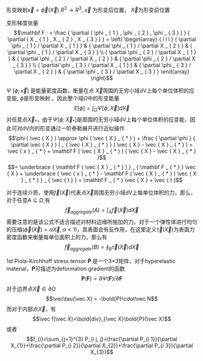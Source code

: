 形变映射$\vec x = \vec\phi(\vec X)$  $R^{3}\rightarrow R^{3}$, $\vec x$ 为形变后位置， $\vec X$为形变前位置

变形梯度张量
$$\mathbf F : = \frac { \partial ( \phi _ { 1 } , \phi _ { 2 } , \phi _ { 3 } ) } { \partial ( X _ { 1 } , X _ { 2 } , X _ { 3 } ) } = \left( \begin{array} { l l l } { \partial \phi _ { 1 } / \partial X _ { 1 } } & { \partial \phi _ { 1 } / \partial X _ { 2 } } & { \partial \phi _ { 1 } / \partial X _ { 3 } } \\ { \partial \phi _ { 2 } / \partial X _ { 1 } } & { \partial \phi _ { 2 } / \partial X _ { 2 } } & { \partial \phi _ { 2 } / \partial X _ { 3 } } \\ { \partial \phi _ { 3 } / \partial X _ { 1 } } & { \partial \phi _ { 3 } / \partial X _ { 2 } } & { \partial \phi _ { 3 } / \partial X _ { 3 } } \end{array} \right)$$

$\Psi$ $[\phi; \vec x]$ 是能量密度函数，衡量在点 $\vec X$周围的无穷小域dV上每个单位体积的应变能, $\phi$是形变映射 。因此整个域$\Omega$中的形变能量
$$E[\phi] = \int_\Omega \Psi[\phi; \vec X]d\vec X$$
对任意点$\vec X_*$，由于$\Psi[\phi; \vec X_*]$是周围的无穷小域dV上每个单位体积的应变能，因此可对dV内的形变通过一阶泰勒展开进行近似操作
$$\phi ( \vec { X } ) \approx \phi ( \vec { X } _ { * } ) + \frac { \partial \phi } { \partial \vec { X } } | _ { \vec { X } _ { * } } ( \vec { X } - \vec { X } _ { * } ) = \vec { x } _ { * } + \mathbf F ( \vec { X } _ { * } ) ( \vec { X } - \vec { X } _ { * } )$$
$$= \underbrace { \mathbf F ( \vec { X } _ { * } ) } _ { \mathbf F _ { * } } \vec { X } + \underbrace { \vec { x } _ { * } - \mathbf F ( \vec { X } _ { * } ) \vec { X } _ { * } } _ { \vec { t } } = \mathbf F _ { * } \vec { X } + \vec { t }$$

对于连续介质，使用$\vec f(\vec X)$代表点$\vec X$周围无穷小域dV上每单位体积的力，那么，对于任意$A\subseteq \Omega$,有
$$\vec f_{aggregate}(A) = \int_A \vec f(\vec X)d\vec X$$
需要注意的是该公式不适合描述对材料边缘所施加的力。对于一个弹性体进行均匀的压缩($\vec\phi(\vec X) = \alpha\vec X, \alpha<1$)，其表面会有反作用，在这里定义$\vec\tau(\vec X)$为表面力密度函数来衡量每单位面积上的力，那么有
$$\vec f_{aggregate}(B) = \oint_B \vec\tau(\vec X)d\vec X$$ 

1st Piola-Kirchhoff stress tensor $\mathbf P$ 是一个3*3矩阵，对于hyperelastic material，$\mathbf P$可描述为deformation gradient的函数
$$\mathbf{P}(\mathbf{F})=\partial \Psi(\mathbf{F}) / \partial \mathbf{F}$$
对于边界点$\vec X\in\partial\Omega$
$$\vec\tau(\vec X) = -\bold{P}\cdot\vec N$$
而对于内部点$\vec X$，有
$$\vec f(\vec X)=\bold{div}_{\vec X}\bold{P}(\vec X)$$
或者
$$f_{i}=\sum_{j=1}^{3} P_{i j, j}=\frac{\partial P_{i 1}}{\partial X_{1}}+\frac{\partial P_{i 2}}{\partial X_{2}}+\frac{\partial P_{i 3}}{\partial X_{3}}$$